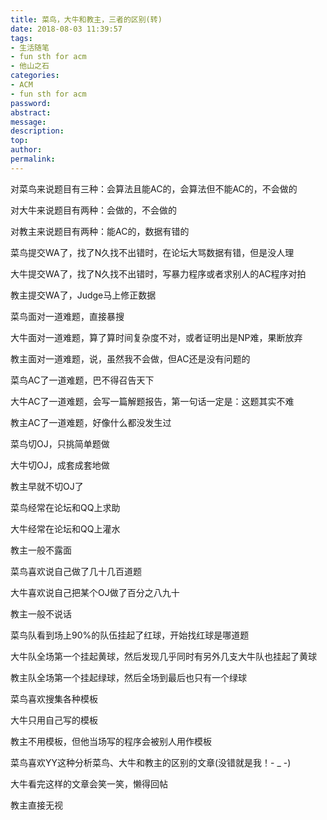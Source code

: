 ```yaml
---
title: 菜鸟，大牛和教主，三者的区别(转)
date: 2018-08-03 11:39:57
tags:
- 生活随笔
- fun sth for acm
- 他山之石
categories:
- ACM
- fun sth for acm
password:
abstract:
message:
description:
top:
author:
permalink:
---
```


对菜鸟来说题目有三种：会算法且能AC的，会算法但不能AC的，不会做的

对大牛来说题目有两种：会做的，不会做的

对教主来说题目有两种：能AC的，数据有错的



菜鸟提交WA了，找了N久找不出错时，在论坛大骂数据有错，但是没人理

大牛提交WA了，找了N久找不出错时，写暴力程序或者求别人的AC程序对拍

教主提交WA了，Judge马上修正数据



菜鸟面对一道难题，直接暴搜

大牛面对一道难题，算了算时间复杂度不对，或者证明出是NP难，果断放弃

教主面对一道难题，说，虽然我不会做，但AC还是没有问题的



菜鸟AC了一道难题，巴不得召告天下

大牛AC了一道难题，会写一篇解题报告，第一句话一定是：这题其实不难

教主AC了一道难题，好像什么都没发生过



菜鸟切OJ，只挑简单题做

大牛切OJ，成套成套地做

教主早就不切OJ了



菜鸟经常在论坛和QQ上求助

大牛经常在论坛和QQ上灌水

教主一般不露面



菜鸟喜欢说自己做了几十几百道题

大牛喜欢说自己把某个OJ做了百分之八九十

教主一般不说话


菜鸟队看到场上90%的队伍挂起了红球，开始找红球是哪道题

大牛队全场第一个挂起黄球，然后发现几乎同时有另外几支大牛队也挂起了黄球

教主队全场第一个挂起绿球，然后全场到最后也只有一个绿球



菜鸟喜欢搜集各种模板

大牛只用自己写的模板

教主不用模板，但他当场写的程序会被别人用作模板


菜鸟喜欢YY这种分析菜鸟、大牛和教主的区别的文章(没错就是我！- _ -)

大牛看完这样的文章会笑一笑，懒得回帖

教主直接无视

